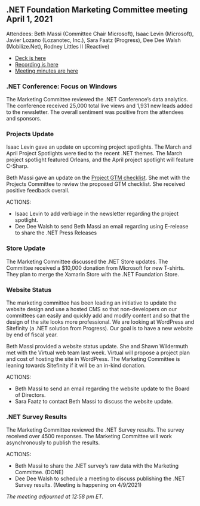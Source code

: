 ## .NET Foundation Marketing Committee meeting April 1, 2021

Attendees:
Beth Massi (Committee Chair Microsoft), Isaac Levin (Microsoft), Javier Lozano (Lozanotec, Inc.), Sara Faatz (Progress), Dee Dee Walsh (Mobilize.Net), Rodney Littles II (Reactive)

- [Deck is here](https://dotnetfoundation.sharepoint.com/:p:/s/Marketing/EcdJPyim10FJiOFxMLpaEAIBLZgZR8IIZeJiQadrGVVf2Q?e=FvEWwp)
- [Recording is here](https://dotnetfoundation.sharepoint.com/:v:/s/Marketing/EcAhezPuCg5CmZhbBZ2cY0cBbfanzNePPlAhfZtrDNMkwQ?e=3DGyAi)
- [Meeting minutes are here](https://dotnetfoundation.sharepoint.com/:w:/s/Marketing/EYcokpEqVKVLj7mw_ZJcShkBJeIwZrQOn9MT_JLH61EzoQ?e=igkhLC)

### .NET Conference: Focus on Windows

The Marketing Committee reviewed the .NET Conference’s data analytics. The conference received 25,000 total live views and 1,931 new leads added to the newsletter. The overall sentiment was positive from the attendees and sponsors. 

### Projects Update

Isaac Levin gave an update on upcoming project spotlights. The March and April Project Spotlights were tied to the recent .NET themes. The March project spotlight featured Orleans, and the April project spotlight will feature C-Sharp. 

Beth Massi gave an update on the [Project GTM checklist](https://github.com/dotnet-foundation/wg-marketing/blob/main/GTM-project-checklist.md). She met with the Projects Committee to review the proposed GTM checklist. She received positive feedback overall.

ACTIONS:
- Isaac Levin to add verbiage in the newsletter regarding the project spotlight. 
- Dee Dee Walsh to send Beth Massi an email regarding using E-release to share the .NET Press Releases

### Store Update

The Marketing Committee discussed the .NET Store updates. The Committee received a $10,000 donation from Microsoft for new T-shirts. They plan to merge the Xamarin Store with the .NET Foundation Store. 

### Website Status

The marketing committee has been leading an initiative to update the website design and use a hosted CMS so that non-developers on our committees can easily and quickly add and modify content and so that the design of the site looks more professional. We are looking at WordPress and Sitefinity (a .NET solution from Progress). Our goal is to have a new website by end of fiscal year. 

Beth Massi provided a website status update. She and Shawn Wildermuth met with the Virtual web team last week. Virtual will propose a project plan and cost of hosting the site in WordPress. The Marketing Committee is leaning towards Sitefinity if it will be an in-kind donation. 

ACTIONS:
- Beth Massi to send an email regarding the website update to the Board of Directors. 
-  Sara Faatz to contact Beth Massi to discuss the website update.

### .NET Survey Results

The Marketing Committee reviewed the .NET Survey results. The survey received over 4500 responses. The Marketing Committee will work asynchronously to publish the results. 

ACTIONS:
- Beth Massi to share the .NET survey’s raw data with the Marketing Committee. (DONE)
- Dee Dee Walsh to schedule a meeting to discuss publishing the .NET Survey results. (Meeting is happening on 4/9/2021)



*The meeting adjourned at 12:58 pm ET.* 